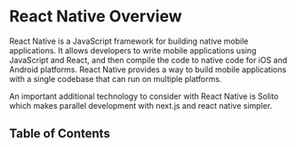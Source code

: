 # React Native Overview

React Native is a JavaScript framework for building native mobile applications. It allows developers to write mobile applications using JavaScript and React, and then compile the code to native code for iOS and Android platforms. React Native provides a way to build mobile applications with a single codebase that can run on multiple platforms.

An important additional technology to consider with React Native is Solito which makes parallel development with next.js and react native simpler.

## Table of Contents
